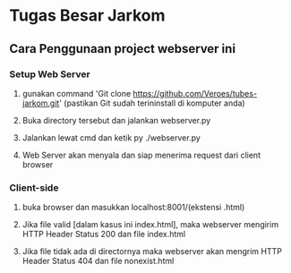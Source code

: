 # Tugas Besar Jarkom

## Cara Penggunaan project webserver ini 

### Setup Web Server

1. gunakan command 'Git clone https://github.com/Veroes/tubes-jarkom.git' (pastikan Git sudah terininstall di komputer anda)

2. Buka directory tersebut dan jalankan webserver.py

3. Jalankan lewat cmd dan ketik py ./webserver.py

4. Web Server akan menyala dan siap menerima request dari client browser

### Client-side

1. buka browser dan masukkan localhost:8001/<file>(ekstensi .html)

2. Jika file valid [dalam kasus ini index.html], maka webserver mengirim HTTP Header Status 200 dan file index.html

3. Jika file tidak ada di directornya maka webserver akan mengrim HTTP Header Status 404 dan file nonexist.html
